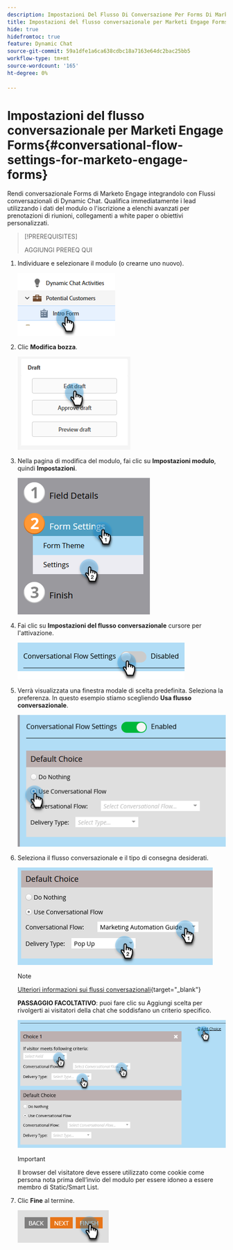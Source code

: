 ```yaml
---
description: Impostazioni Del Flusso Di Conversazione Per Forms Di Marketo Engage - Documentazione Di Marketo - Documentazione Del Prodotto
title: Impostazioni del flusso conversazionale per Marketi Engage Forms
hide: true
hidefromtoc: true
feature: Dynamic Chat
source-git-commit: 59a1dfe1a6ca638cdbc18a7163e64dc2bac25bb5
workflow-type: tm+mt
source-wordcount: '165'
ht-degree: 0%

---
```


# Impostazioni del flusso conversazionale per Marketi Engage Forms{#conversational-flow-settings-for-marketo-engage-forms}

Rendi conversazionale Forms di Marketo Engage integrandolo con Flussi conversazionali di Dynamic Chat. Qualifica immediatamente i lead utilizzando i dati del modulo o l&#39;iscrizione a elenchi avanzati per prenotazioni di riunioni, collegamenti a white paper o obiettivi personalizzati.

>[!PREREQUISITES]
>
>AGGIUNGI PREREQ QUI

1. Individuare e selezionare il modulo (o crearne uno nuovo).

   ![](assets/conversational-flow-settings-1.png)

1. Clic **Modifica bozza**.

   ![](assets/conversational-flow-settings-2.png)

1. Nella pagina di modifica del modulo, fai clic su **Impostazioni modulo**, quindi **Impostazioni**.

   ![](assets/conversational-flow-settings-3.png)

1. Fai clic su **Impostazioni del flusso conversazionale** cursore per l&#39;attivazione.

   ![](assets/conversational-flow-settings-4.png)

1. Verrà visualizzata una finestra modale di scelta predefinita. Seleziona la preferenza. In questo esempio stiamo scegliendo **Usa flusso conversazionale**.

   ![](assets/conversational-flow-settings-5.png)

1. Seleziona il flusso conversazionale e il tipo di consegna desiderati.

   ![](assets/conversational-flow-settings-6.png)

   >[!NOTE]
   >
   >[Ulteriori informazioni sui flussi conversazionali](/help/marketo/product-docs/demand-generation/dynamic-chat-two/automated-chat/conversational-flows-overview.md){target="_blank"}

   **PASSAGGIO FACOLTATIVO**: puoi fare clic su Aggiungi scelta per rivolgerti ai visitatori della chat che soddisfano un criterio specifico.

   ![](assets/conversational-flow-settings-7.png)

   >[!IMPORTANT]
   >
   >Il browser del visitatore deve essere utilizzato come cookie come persona nota prima dell’invio del modulo per essere idoneo a essere membro di Static/Smart List.

1. Clic **Fine** al termine.

   ![](assets/conversational-flow-settings-8.png)
